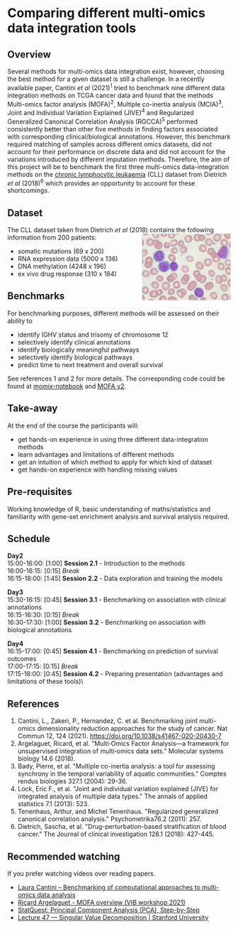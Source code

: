 # Comparing different multi-omics data integration tools

## Overview
Several methods for multi-omics data integration exist, however, choosing the best method for a given dataset is still a challenge. In a recently available paper, Cantini *et al* (2021)<sup>1</sup> tried to benchmark nine different data integration methods on TCGA cancer data and found that the methods Multi-omics factor analysis (MOFA)<sup>2</sup>, Multiple co-inertia analysis (MCIA)<sup>3</sup>, Joint and Individual Variation Explained (JIVE)<sup>4</sup> and Regularized Generalized Canonical Correlation Analysis (RGCCA)<sup>5</sup> performed consistently better than other five methods in finding factors associated with corresponding clinical/biological annotations. However, this benchmark required matching of samples across different omics datasets, did not account for their performance on discrete data and did not account for the variations introduced by different imputation methods. Therefore, the aim of this project will be to benchmark the first three multi-omics data-integration methods on the [chronic lymphocytic leukaemia](https://en.wikipedia.org/wiki/Chronic_lymphocytic_leukemia) (CLL) dataset from Dietrich *et al* (2018)<sup>6</sup> which provides an opportunity to account for these shortcomings.

## Dataset

The CLL dataset taken from Dietrich *et al* (2018) contains the following information from 200 patients:
<img align="right" width="200" height="150" src="./image/Chronic_lymphocytic_leukemia.jpg">
- somatic mutations (69 x 200)
- RNA expression data (5000 x 136)
- DNA methylation (4248 x 196)
- ex vivo drug response (310 x 184)

## Benchmarks
For benchmarking purposes, different methods will be assessed on their ability to
- identify IGHV status and trisomy of chromosome 12
- selectively identify clinical annotations
- identify biologically meaningful pathways
- selectively identify biological pathways
- predict time to next treatment and overall survival 

See references 1 and 2 for more details. The corresponding code could be found at [momix-notebook](https://github.com/ComputationalSystemsBiology/momix-notebook) and [MOFA v2](https://biofam.github.io/MOFA2/).

## Take-away
At the end of the course the participants will:
- get hands-on experience in using three different data-integration methods
- learn advantages and limitations of different methods
- get an intuition of which method to apply for which kind of dataset
- get hands-on experience with handling missing values

## Pre-requisites
Working knowledge of R, basic understanding of maths/statistics and familiarity with gene-set enrichment analysis and survival analysis required. 

## Schedule

**Day2**\
15:00-16:00: [1:00] **Session 2.1** - Introduction to the methods\
16:00-16:15: [0:15] *Break*\
16:15-18:00: [1:45] **Session 2.2** - Data exploration and training the models

**Day3**\
15:30-16:15: [0:45] **Session 3.1** - Benchmarking on association with clinical annotations\
16:15-16:30: [0:15] *Break*\
16:30-17:30: [1:00] **Session 3.2** - Benchmarking on association with biological annotations

**Day4**\
16:15-17:00: [0:45] **Session 4.1** - Benchmarking on prediction of survival outcomes\
17:00-17:15: [0:15] *Break*\
17:15-18:00: [0:45] **Session 4.2** - Preparing presentation (advantages and limitations of these tools)\

## References
1. Cantini, L., Zakeri, P., Hernandez, C. et al. Benchmarking joint multi-omics dimensionality reduction approaches for the study of cancer. Nat Commun 12, 124 (2021). https://doi.org/10.1038/s41467-020-20430-7
2. Argelaguet, Ricard, et al. "Multi‐Omics Factor Analysis—a framework for unsupervised integration of multi‐omics data sets." Molecular systems biology 14.6 (2018).
3. Bady, Pierre, et al. "Multiple co-inertia analysis: a tool for assessing synchrony in the temporal variability of aquatic communities." Comptes rendus biologies 327.1 (2004): 29-36.
4. Lock, Eric F., et al. "Joint and individual variation explained (JIVE) for integrated analysis of multiple data types." The annals of applied statistics 7.1 (2013): 523.
5. Tenenhaus, Arthur, and Michel Tenenhaus. "Regularized generalized canonical correlation analysis." Psychometrika76.2 (2011): 257.
6. Dietrich, Sascha, et al. "Drug-perturbation-based stratification of blood cancer." The Journal of clinical investigation 128.1 (2018): 427-445.

## Recommended watching

If you prefer watching videos over reading papers.

* [Laura Cantini – Benchmarking of computational approaches to multi-omics data analysis](https://network.febs.org/videos/talk2_laura-cantini)
* [Ricard Argelaguet - MOFA overview (VIB workshop 2021)](https://www.youtube.com/watch?v=_BfHeZ0s2i0)
* [StatQuest: Principal Component Analysis (PCA), Step-by-Step](https://www.youtube.com/watch?v=FgakZw6K1QQ)
* [Lecture 47 — Singular Value Decomposition | Stanford University](https://www.youtube.com/watch?v=P5mlg91as1c)
